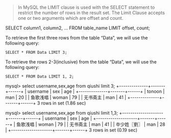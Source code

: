 > In MySQL the LIMIT clause is used with the SELECT statement to restrict the number of rows in the result set. The Limit Clause accepts one or two arguments which are offset and count.

SELECT column1, column2, ...
FROM table_name
LIMIT offset, count;


To retrieve the first three rows from the table “Data”, we will use the following query:
```
SELECT * FROM Data LIMIT 3;
```

To retrieve the rows 2-3(inclusive) from the table “Data”, we will use the following query:
```
SELECT * FROM Data LIMIT 1, 2;
```

mysql> select username,sex,age from qiushi limit 3;
+--------------+-------+------+
| username     | sex   | age  |
+--------------+-------+------+
| tonoon       | man   |   20 |
| 鱼歌浅唱     | woman |   79 |
| 无书斋主     | man   |   41 |
+--------------+-------+------+
3 rows in set (1.86 sec)

mysql> select username,sex,age from qiushi limit 1,3;
+--------------------+-------+------+
| username           | sex   | age  |
+--------------------+-------+------+
| 鱼歌浅唱           | woman |   79 |
| 无书斋主           | man   |   41 |
| 夲少姓〖劉〗       | man   |   28 |
+--------------------+-------+------+
3 rows in set (0.19 sec)